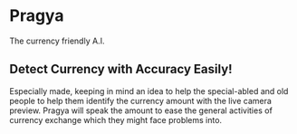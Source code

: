 # Pragya
The currency friendly A.I.

## Detect Currency with Accuracy Easily!

Especially made, keeping in mind an idea to help the special-abled and old people to help them identify the currency amount with the live camera preview.
Pragya will speak the amount to ease the general activities of currency exchange which they might face problems into.
